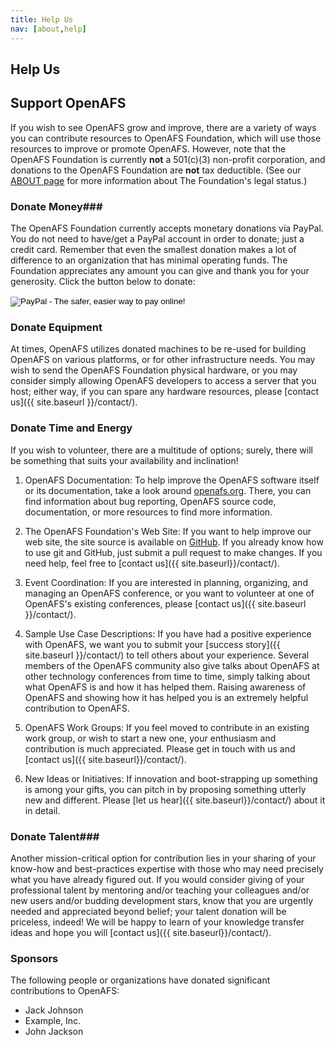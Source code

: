 ```yaml
---
title: Help Us
nav: [about,help]
---
```


## Help Us ##

## Support OpenAFS ##

If you wish to see OpenAFS grow and improve, there are a variety of ways you
can contribute resources to OpenAFS Foundation, which will use those resources
to improve or promote OpenAFS. However, note that the OpenAFS Foundation is
currently **not** a 501(c)(3) non-profit corporation, and donations to the
OpenAFS Foundation are **not** tax deductible. (See our [ABOUT
page]({{site.baseurl}}/about/) for more information about The Foundation's
legal status.)

### Donate Money###

The OpenAFS Foundation currently accepts monetary donations via PayPal. You do
not need to have/get a PayPal account in order to donate; just a credit card. Remember that even the smallest donation makes a lot of difference to an organization that has minimal operating funds.  The Foundation appreciates any amount you can give and thank you for your generosity.  Click the button below
to donate:

<form action="https://www.paypal.com/cgi-bin/webscr" method="post" target="_top">
  <input type="hidden" name="cmd" value="_s-xclick">
  <input type="hidden" name="hosted_button_id" value="X2A746DUVWXC4">
  <input type="image" src="https://www.paypalobjects.com/en_US/i/btn/btn_donateCC_LG.gif"
         border="0" name="submit"
         alt="PayPal - The safer, easier way to pay online!">
  <img src="https://www.paypalobjects.com/en_US/i/scr/pixel.gif"
       alt="" border="0" width="1" height="1">
</form>
<p></p>

### Donate Equipment ###

At times, OpenAFS utilizes donated machines to be re-used for building
OpenAFS on various platforms, or for other infrastructure needs. You may wish to
send the OpenAFS Foundation physical hardware, or you may consider simply allowing
OpenAFS developers to access a server that you host; either way, if you can spare any hardware resources, please [contact us]({{ site.baseurl }}/contact/).

### Donate Time and Energy ###

If you wish to volunteer, there are a multitude of options; surely, there will be something that suits your availability and inclination!

1. OpenAFS Documentation: To help improve the OpenAFS software itself or its documentation, take
a look around [openafs.org](http://www.openafs.org/). There, you can find
information about bug reporting, OpenAFS source code, documentation, or more
resources to find more information.

2. The OpenAFS Foundation's Web Site: If you want to help improve our web site, the site source
is available on [GitHub](https://github.com/adeason/openafsfoundation.org/). If
you already know how to use git and GitHub, just submit a pull request to make
changes. If you need help, feel free to [contact us]({{ site.baseurl}}/contact/).

3. Event Coordination: If you are interested in planning, organizing, and managing an OpenAFS conference, or you want to
volunteer at one of OpenAFS's existing conferences, please [contact
us]({{ site.baseurl }}/contact/). 

4. Sample Use Case Descriptions: If you have had a positive experience with OpenAFS, we want you to
submit your [success story]({{ site.baseurl }}/contact/) to tell others about your
experience. Several members of the OpenAFS community also give talks about
OpenAFS at other technology conferences from time to time, simply talking about
what OpenAFS is and how it has helped them. Raising awareness of OpenAFS and
showing how it has helped you is an extremely helpful contribution to OpenAFS.

5. OpenAFS Work Groups: If you feel moved to contribute in an existing work group, or wish to start a new one, your enthusiasm and contribution is much appreciated.  Please get in touch with us and [contact us]({{ site.baseurl}}/contact/).

6. New Ideas or Initiatives: If innovation and boot-strapping up something is among your gifts, you can pitch in by proposing something utterly new and different.  Please [let us hear]({{ site.baseurl}}/contact/) about it in detail.

### Donate Talent###

Another mission-critical option for contribution lies in your sharing of your know-how and best-practices expertise with those who may need precisely what you have already figured out.  If you would consider giving of your professional talent by mentoring and/or teaching your colleagues and/or new users and/or budding development stars, know that you are urgently needed and appreciated beyond belief; your talent donation will be priceless, indeed!  We will be happy to learn of your knowledge transfer ideas and hope you will [contact us]({{ site.baseurl}}/contact/).

### Sponsors ###

The following people or organizations have donated significant contributions to
OpenAFS:

* Jack Johnson
* Example, Inc.
* John Jackson
